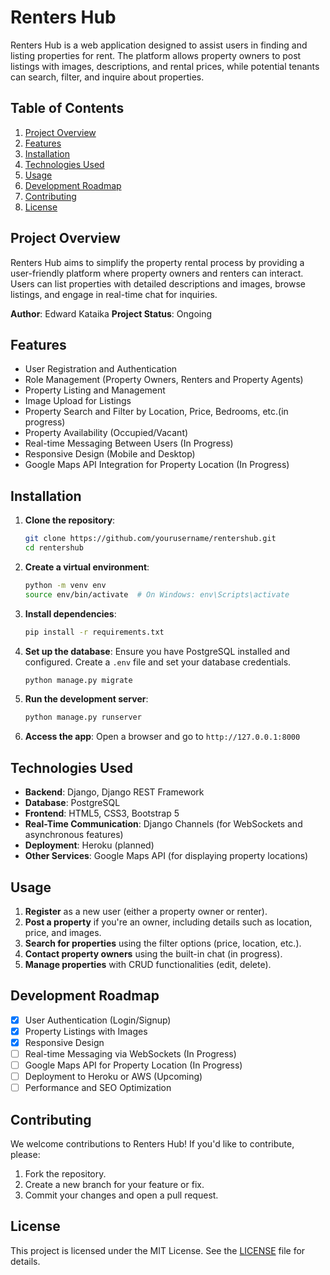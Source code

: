 # **Renters Hub**

Renters Hub is a web application designed to assist users in finding and listing properties for rent. The platform allows property owners to post listings with images, descriptions, and rental prices, while potential tenants can search, filter, and inquire about properties.

## **Table of Contents**
1. [Project Overview](#project-overview)
2. [Features](#features)
3. [Installation](#installation)
4. [Technologies Used](#technologies-used)
5. [Usage](#usage)
6. [Development Roadmap](#development-roadmap)
7. [Contributing](#contributing)
8. [License](#license)

## **Project Overview**

Renters Hub aims to simplify the property rental process by providing a user-friendly platform where property owners and renters can interact. Users can list properties with detailed descriptions and images, browse listings, and engage in real-time chat for inquiries.

**Author**: Edward Kataika 
**Project Status**: Ongoing

## **Features**

- User Registration and Authentication
- Role Management (Property Owners, Renters and Property Agents)
- Property Listing and Management
- Image Upload for Listings
- Property Search and Filter by Location, Price, Bedrooms, etc.(in progress)
- Property Availability (Occupied/Vacant)
- Real-time Messaging Between Users (In Progress)
- Responsive Design (Mobile and Desktop)
- Google Maps API Integration for Property Location (In Progress)

## **Installation**

1. **Clone the repository**:
    ```bash
    git clone https://github.com/yourusername/rentershub.git
    cd rentershub
    ```

2. **Create a virtual environment**:
    ```bash
    python -m venv env
    source env/bin/activate  # On Windows: env\Scripts\activate
    ```

3. **Install dependencies**:
    ```bash
    pip install -r requirements.txt
    ```

4. **Set up the database**:
    Ensure you have PostgreSQL installed and configured. Create a `.env` file and set your database credentials.
    ```bash
    python manage.py migrate
    ```

5. **Run the development server**:
    ```bash
    python manage.py runserver
    ```

6. **Access the app**:
    Open a browser and go to `http://127.0.0.1:8000`

## **Technologies Used**

- **Backend**: Django, Django REST Framework
- **Database**: PostgreSQL
- **Frontend**: HTML5, CSS3, Bootstrap 5
- **Real-Time Communication**: Django Channels (for WebSockets and asynchronous features)
- **Deployment**: Heroku (planned)
- **Other Services**: Google Maps API (for displaying property locations)

## **Usage**

1. **Register** as a new user (either a property owner or renter).
2. **Post a property** if you're an owner, including details such as location, price, and images.
3. **Search for properties** using the filter options (price, location, etc.).
4. **Contact property owners** using the built-in chat (in progress).
5. **Manage properties** with CRUD functionalities (edit, delete).

## **Development Roadmap**

- [x] User Authentication (Login/Signup)
- [x] Property Listings with Images
- [x] Responsive Design
- [ ] Real-time Messaging via WebSockets (In Progress)
- [ ] Google Maps API for Property Location (In Progress)
- [ ] Deployment to Heroku or AWS (Upcoming)
- [ ] Performance and SEO Optimization

## **Contributing**

We welcome contributions to Renters Hub! If you'd like to contribute, please:

1. Fork the repository.
2. Create a new branch for your feature or fix.
3. Commit your changes and open a pull request.

## **License**

This project is licensed under the MIT License. See the [LICENSE](LICENSE) file for details.
